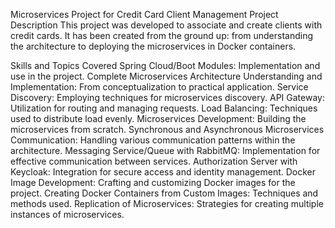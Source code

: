 Microservices Project for Credit Card Client Management
Project Description
This project was developed to associate and create clients with credit cards. It has been created from the ground up: from understanding the architecture to deploying the microservices in Docker containers.

Skills and Topics Covered
Spring Cloud/Boot Modules: Implementation and use in the project.
Complete Microservices Architecture Understanding and Implementation: From conceptualization to practical application.
Service Discovery: Employing techniques for microservices discovery.
API Gateway: Utilization for routing and managing requests.
Load Balancing: Techniques used to distribute load evenly.
Microservices Development: Building the microservices from scratch.
Synchronous and Asynchronous Microservices Communication: Handling various communication patterns within the architecture.
Messaging Service/Queue with RabbitMQ: Implementation for effective communication between services.
Authorization Server with Keycloak: Integration for secure access and identity management.
Docker Image Development: Crafting and customizing Docker images for the project.
Creating Docker Containers from Custom Images: Techniques and methods used.
Replication of Microservices: Strategies for creating multiple instances of microservices.
